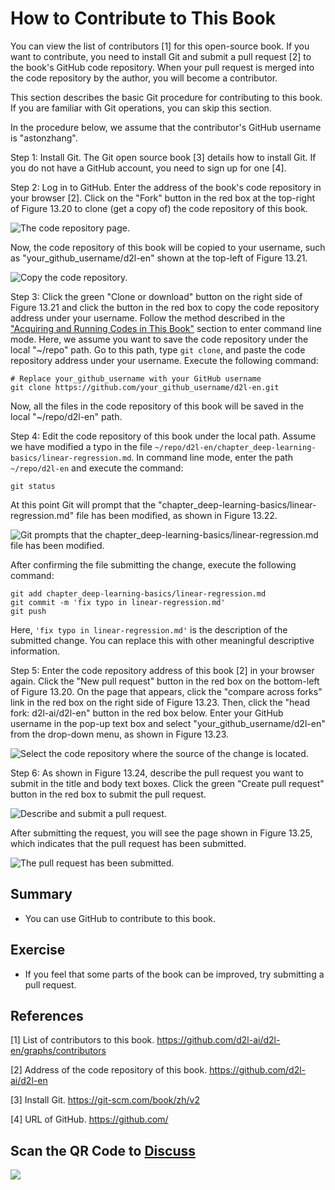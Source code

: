 # How to Contribute to This Book

You can view the list of contributors [1] for this open-source book. If you want to contribute, you need to install Git and submit a pull request [2] to the book's GitHub code repository. When your pull request is merged into the code repository by the author, you will become a contributor.

This section describes the basic Git procedure for contributing to this book. If you are familiar with Git operations, you can skip this section.

In the procedure below, we assume that the contributor's GitHub username is "astonzhang".

Step 1: Install Git. The Git open source book [3] details how to install Git. If you do not have a GitHub account, you need to sign up for one [4].

Step 2: Log in to GitHub. Enter the address of the book's code repository in your browser [2]. Click on the "Fork" button in the red box at the top-right of Figure 13.20 to clone (get a copy of) the code repository of this book.

![The code repository page.](../img/contrib01.png)


Now, the code repository of this book will be copied to your username, such as "your_github_username/d2l-en" shown at the top-left of Figure 13.21.

![Copy the code repository.](../img/contrib02.png)


Step 3: Click the green "Clone or download" button on the right side of Figure 13.21 and click the button in the red box to copy the code repository address under your username. Follow the method described in the ["Acquiring and Running Codes in This Book"](../chapter_prerequisite/install.md) section to enter command line mode. Here, we assume you want to save the code repository under the local "~/repo" path. Go to this path, type `git clone`, and paste the code repository address under your username. Execute the following command:

```
# Replace your_github_username with your GitHub username
git clone https://github.com/your_github_username/d2l-en.git
```

Now, all the files in the code repository of this book will be saved in the local "~/repo/d2l-en" path.


Step 4: Edit the code repository of this book under the local path. Assume we have modified a typo in the file `~/repo/d2l-en/chapter_deep-learning-basics/linear-regression.md`. In command line mode, enter the path `~/repo/d2l-en` and execute the command:

```
git status
```

At this point Git will prompt that the "chapter_deep-learning-basics/linear-regression.md" file has been modified, as shown in Figure 13.22.

![Git prompts that the chapter_deep-learning-basics/linear-regression.md file has been modified.](../img/contrib03.png)

After confirming the file submitting the change, execute the following command:

```
git add chapter_deep-learning-basics/linear-regression.md
git commit -m 'fix typo in linear-regression.md'
git push
```

Here, `'fix typo in linear-regression.md'` is the description of the submitted change. You can replace this with other meaningful descriptive information.

Step 5: Enter the code repository address of this book [2] in your browser again. Click the "New pull request" button in the red box on the bottom-left of Figure 13.20. On the page that appears, click the "compare across forks" link in the red box on the right side of Figure 13.23. Then, click the "head fork: d2l-ai/d2l-en" button in the red box below. Enter your GitHub username in the pop-up text box and select "your_github_username/d2l-en" from the drop-down menu, as shown in Figure 13.23.

![Select the code repository where the source of the change is located.](../img/contrib04.png)


Step 6: As shown in Figure 13.24, describe the pull request you want to submit in the title and body text boxes. Click the green "Create pull request" button in the red box to submit the pull request.

![Describe and submit a pull request.](../img/contrib05.png)


After submitting the request, you will see the page shown in Figure 13.25, which indicates that the pull request has been submitted.

![The pull request has been submitted.](../img/contrib06.png)


## Summary

* You can use GitHub to contribute to this book.


## Exercise

* If you feel that some parts of the book can be improved, try submitting a pull request.


## References

[1] List of contributors to this book. https://github.com/d2l-ai/d2l-en/graphs/contributors

[2] Address of the code repository of this book. https://github.com/d2l-ai/d2l-en

[3] Install Git. https://git-scm.com/book/zh/v2

[4] URL of GitHub. https://github.com/

## Scan the QR Code to [Discuss](https://discuss.mxnet.io/t/2401)

![](../img/qr_how-to-contribute.svg)

